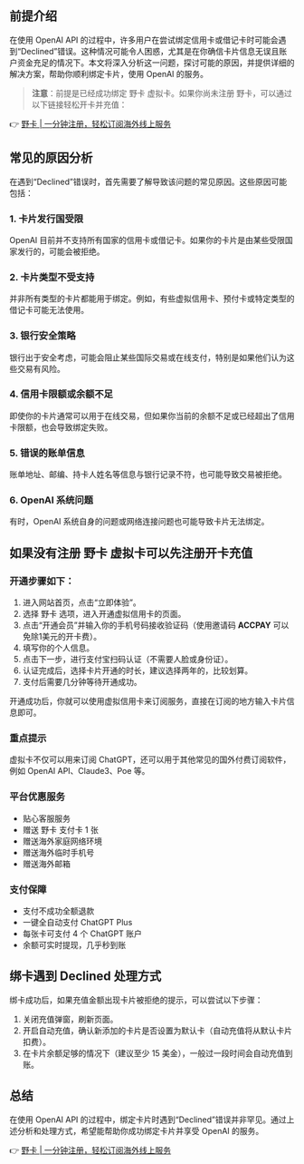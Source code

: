 ## 前提介绍

在使用 OpenAI API 的过程中，许多用户在尝试绑定信用卡或借记卡时可能会遇到“Declined”错误。这种情况可能令人困惑，尤其是在你确信卡片信息无误且账户资金充足的情况下。本文将深入分析这一问题，探讨可能的原因，并提供详细的解决方案，帮助你顺利绑定卡片，使用 OpenAI 的服务。

> **注意**：前提是已经成功绑定 野卡 虚拟卡。如果你尚未注册 野卡，可以通过以下链接轻松开卡并充值：

👉 [野卡 | 一分钟注册，轻松订阅海外线上服务](https://bit.ly/bewildcard)

## 常见的原因分析

在遇到“Declined”错误时，首先需要了解导致该问题的常见原因。这些原因可能包括：

### 1. 卡片发行国受限

OpenAI 目前并不支持所有国家的信用卡或借记卡。如果你的卡片是由某些受限国家发行的，可能会被拒绝。

### 2. 卡片类型不受支持

并非所有类型的卡片都能用于绑定。例如，有些虚拟信用卡、预付卡或特定类型的借记卡可能无法使用。

### 3. 银行安全策略

银行出于安全考虑，可能会阻止某些国际交易或在线支付，特别是如果他们认为这些交易有风险。

### 4. 信用卡限额或余额不足

即使你的卡片通常可以用于在线交易，但如果你当前的余额不足或已经超出了信用卡限额，也会导致绑定失败。

### 5. 错误的账单信息

账单地址、邮编、持卡人姓名等信息与银行记录不符，也可能导致交易被拒绝。

### 6. OpenAI 系统问题

有时，OpenAI 系统自身的问题或网络连接问题也可能导致卡片无法绑定。

## 如果没有注册 野卡 虚拟卡可以先注册开卡充值

### 开通步骤如下：

1. 进入网站首页，点击“立即体验”。
2. 选择 野卡 选项，进入开通虚拟信用卡的页面。
3. 点击“开通会员”并输入你的手机号码接收验证码（使用邀请码 **ACCPAY** 可以免除1美元的开卡费）。
4. 填写你的个人信息。
5. 点击下一步，进行支付宝扫码认证（不需要人脸或身份证）。
6. 认证完成后，选择卡片开通的时长，建议选择两年的，比较划算。
7. 支付后需要几分钟等待开通成功。

开通成功后，你就可以使用虚拟信用卡来订阅服务，直接在订阅的地方输入卡片信息即可。

### 重点提示

虚拟卡不仅可以用来订阅 ChatGPT，还可以用于其他常见的国外付费订阅软件，例如 OpenAI API、Claude3、Poe 等。

### 平台优惠服务

- 贴心客服服务
- 赠送 野卡 支付卡 1 张
- 赠送海外家庭网络环境
- 赠送海外临时手机号
- 赠送海外邮箱

### 支付保障

- 支付不成功全额退款
- 一键全自动支付 ChatGPT Plus
- 每张卡可支付 4 个 ChatGPT 账户
- 余额可实时提现，几乎秒到账

## 绑卡遇到 Declined 处理方式

绑卡成功后，如果充值金额出现卡片被拒绝的提示，可以尝试以下步骤：

1. 关闭充值弹窗，刷新页面。
2. 开启自动充值，确认新添加的卡片是否设置为默认卡（自动充值将从默认卡片扣费）。
3. 在卡片余额足够的情况下（建议至少 15 美金），一般过一段时间会自动充值到账。

## 总结

在使用 OpenAI API 的过程中，绑定卡片时遇到“Declined”错误并非罕见。通过上述分析和处理方式，希望能帮助你成功绑定卡片并享受 OpenAI 的服务。

👉 [野卡 | 一分钟注册，轻松订阅海外线上服务](https://bit.ly/bewildcard)